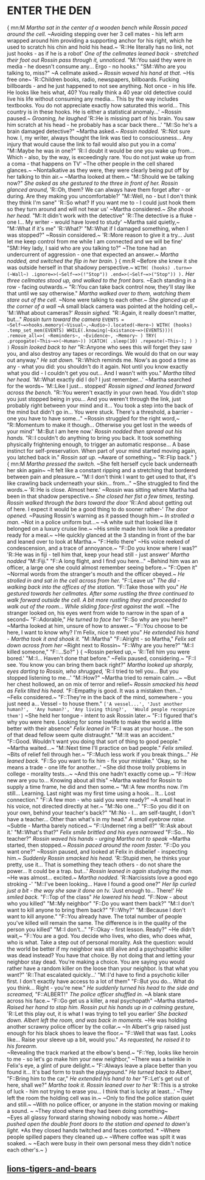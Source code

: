 # ENTER THE DEN
{
mn:M
*Martha sat in the center of a wooden bench while Rossin paced around the cell.* 
~Avoiding stepping over her 3 cell mates - his left arm wrapped around him providing a supporting anchor for his right, which he used to scratch his chin and hold his head.~
'R::He literally has no link, not just hooks - as if he is a robot'
*One of the cellmates leaned back - stretched their foot out* 
*Rossin pass through it, unnoticed.* 
"M::You said they were in media - he doesn't consume any... 
Ergo - no hooks."
"SM::Who are you talking to, miss?" 
~A cellmate asked.~
*Rossin waved his hand at that.*
~His free one~ 
'R::Children books, radio, newspapers, billboards. 
Fucking billboards - and he just happened to not see anything. 
Not once - in his life. 
He looks like heis what, 40? 
You really think a 40 year old detective could live his life without consuming any media...
This by the way includes textbooks. 
You do not appreciate exactly how saturated this world... 
This country is in these hooks. 
He is either a statistical anomaly...'
~Rossin paused.~ 
*Groaning, he laughed* 
'R::He is missing part of his brain.
You saw him scratch at his head - he probably has a scar back there...'
"M::So he's a brain damaged detective?" 
~Martha asked.~
*Rossin nodded.* 
'R::Not sure how. 
I, my writer, always thought the link was tied to consciousness... 
Any injury that would cause the link to fail would also put you in a coma'
"M::Maybe he was in one?"
'R::I doubt it would be one you wake up from...
Which - also, by the way, is exceedingly rare. 
You do not just wake up from a coma - that happens on TV'
~The other people in the cell shared glances.~ 
~Nontalkative as they were, they were clearly being put off by her talking to thin air.~ 
~Martha looked at them.~
"M::Should we be talking now?" 
*She asked as she gestured to the three in front of her.*
*Rossin glanced around,* 
'R::Oh, them? 
We can always have them forget after - or during. 
Are they making you uncomfortable?'
"M::Well, no - but I don't think they think I'm sane"
'R::So what? 
If you want me to - I could just hook them so they turn around and will not hear us'
~Martha considered.~
*She shook her head.* 
"M::It didn't work with the detective"
'R::The detective is a fluke - one I... 
My writer - would have loved to study'
~Martha said quietly,~
"M::What if it's me"
'R::What?'
"M::What if I damaged something, when I was stopped?"
~Rossin considered.~ 
'R::More reason to give it a try... 
Just let me keep control from me while I am connected and we will be fine'
"SM::Hey lady, I said who are you talking to?" 
~The tone had an undercurrent of aggression - one that expected an answer.~
*Martha nodded, and switched the flip in her brain.* 
}
{
mn:R
~Before she knew it she was outside herself in that shadowy perspective.~
`WITH(
    (hooks)
        .turn=>(~Wall~)
        .ignore=>(~Self~=>(!"Stop"))
        .end=>(~Self~=>("Stop"))
 ).`
*Her three cellmates stood up, and walked to the front bars.* 
~Each standing in a row - facing outwards.~
"R::You can take back control now, they'll stay like that until we say otherwise."
*Martha walked over to them, watching them stare out of the cell.* 
~None were talking to each other.~ 
*She glanced up at the corner of a wall* 
~A small black camera was pointed at the holding cell,~ 
'M::What about cameras?'
*Rossin sighed.* 
"R::Again, it really doesn't matter, but..." 
*Rossin turn toward the camera*
`
EVENTS = ~Self~=>hooks.memory(~Visual~,~Audio~).located(~Here~)
WITH(
    (hooks)
        .temp_set_mem(EVENTS)
        WHILE(.knowing(~Existance~=>(EVENTS)))(
            .remove_all=>(
                ~Reminders~,
                ~Evidence~,
                ~Memory~
                )
            TRY(
                .propogate(~This~=>(~Human~))
            )CATCH(
                .sleep(10)
                .repeate(~This~);
            )
        )
    )
`
*Rossin looked back to her* 
"R::Anyone who sees this will forget they saw you, and also destroy any tapes or recordings. 
We would do that on our way out anyway." 
*He sat down.*
"R::Which reminds me.
Now's as good a time as any - what you did: you shouldn't do it again. 
Not until you know exactly what you did - I couldn't get you out... 
And I wasn't with you."
*Martha tilted her head.*
'M::What exactly did I do? I just remember...'
~Martha searched for the words~
'M::Like I just... stopped'
*Rossin signed and leaned forward across the bench.*
"R::You weren't exactly in your own head.
You didn't stop you just stopped being in you... 
And you weren't through the link, just probably right between your mind and it... 
You took a step into the back of the mind but didn't go in... 
You were stuck. 
There's a threshold, a barrier - one you have to have some..."
~Rossin struggled for the right word,~ 
"R::Momentum to make it though... 
Otherwise you get lost in the weeds of your mind"
'M::But I am here now.'
*Rossin nodded then spread out his hands.* 
"R::I couldn't do anything to bring you back. 
It took something physically frightening enough, to trigger an automatic response... 
A base instinct for self-preservation. 
When part of your mind started moving again, you latched back in." 
*Rossin sat up.*
~Aware of something,~ 
"R::Flip back."
}{
mn:M
*Martha pressed the switch.* 
~She felt herself cycle back underneath her skin again~
~It felt like a constant ripping and a stretching that bordered between pain and pleasure.~
"M::I don't think I want to get used to that, it's like crawling back underneath your skin... from..."
~She struggled to find the words.~
'R::He is close. 
Almost here.'
~Rossin was sitting where Martha had been in that shadow perspective.~ 
*She closed her fist a few times, testing.* 
*Rossin walked through the bars toward the door*
'R::And about getting out of here. 
I expect it would be a good thing to do sooner rather-'
*The door opened.* 
~Pausing Rossin's warning as it passed though him.~ 
*In strolled a man.* 
~Not in a police uniform but...~ 
~A white suit that looked like it belonged on a luxury cruise line.~ 
~His smile made him look like a predator ready for a meal.~ 
~He quickly glanced at the 3 standing in front of the bar and leaned over to look at Martha.~ 
"F::Hello there" 
~His voice reeked of condescension, and a trace of annoyance.~ 
"F::Do you know where I was?"
'R::He was in fiji - tell him that, keep your head still - just answer'
*Martha nodded*
"M::Fiji."
"F::A long flight, and I find you here..." 
~Behind him was an officer, a large one she could almost remember seeing before.~ 
"F::Open it"
~Normal words from the stranger's mouth and the officer obeyed.~ 
*He strolled in and sat in the cell across from her.* 
"F::Leave us" 
*The did - walking back into the offices of the station.*
"F::Take those with you" 
*He gestured towards her cellmates.* 
*After some rustling the three continued to walk forward outside the cell.* 
*A bit more rustling they and proceeded to walk out of the room...* 
*While sliding face-first against the wall.* 
~The stranger looked on, his eyes went from wide to narrow in the span of a second~ 
"F::Adorable," 
*He turned to face her* 
"F::So why are you here?"
~Martha looked at him, unsure of how to answer.~
"F::You choose to be here, I want to know why? I'm Felix, nice to meet you" 
*He extended his hand - Martha took it and shook it.*
"M::Martha"
"F::Alright - so Martha," 
*Felix sat down across from her*
~Right next to Rossin~
"F::Why are you here?"
"M::I killed someone," 
"F::...So?"
}
{
~Rossin perked up,~ 
'R::Tell him you were bored.'
"M::I...
Haven't done that before." 
~Felix paused, considering.~ 
"F::I see. 
You know you can bring them back right?"
*Martha looked up sharply, eyes darting to Rossin, who shrugged,* 
'R::I tried to tell you... 
But you stopped listening to me...'
"M::How?" 
~Martha tried to remain calm...~
~But her chest hollowed, an on mix of terror and relief~ 
*Rossin smacked his head as Felix tilted his head.*
"F::Empathy is good. It was a mistaken then..."
~Felix considered.~
"F::They're in the back of the mind, somewhere - you just need a...
Vessel - to house them."
`['A vessel...',
'Just another human?', 
'Any human?',
'Any living thing?', 
'Would people recognize them']`
~She held her tongue - intent to ask Rossin later.~
"F::I figured that's why you were here. 
Looking for some lowlife to make the world a little better with their absence"
*Felix leaned in*
"F::I was at your house... the son of that dead fellow seem quite distraught."
"M::It was an accident."
"F::Good. Wouldn't want you doing that sort of thing to good people."
~Martha waited...~
"M::Next time I'll practice on bad people."
*Felix smiled.*
~Bits of relief fell through her.~
"F::Much less work if you break things..."
*He leaned back.*
"F::So you want to fix him - fix your mistake."
'Okay, so he means a trade - one life for another...' 
~She did those trolly problems in college - morality tests...~ 
~And this one hadn't exactly come up.~
"F::How new are you to... 
Knowing about all this"
~Martha waited for Rossin to supply a time frame, he did and then some.~
"M::A few months now. 
I'm still... 
Learning. 
Last night was my first time using a hook... 
It... 
Lost connection."
"F::A few mon - who said you were ready?" 
~A small heat in his voice, not directed directly at her.~
"M::No one..."
"F::So you did it on your own, behind your teacher's back?"
"M::No - I... am self-taught, I don't have a teacher... 
Other than what's in my head."
*A small eyebrow raise.*
~Subtle - Martha barely noticed.~
"F::Undernet ring a bell?"
'R::Ask about it.'
"M::What's that?"
*Felix smile brittled and his eyes narrowed*
"F::So...
No teacher?"
*Rossin waved his hands - urging Martha not to speak*
~Martha started, then stopped.~ 
*Rossin paced around the room faster.*
"F::Do you want one?"
~Rossin paused, and looked at Felix in disbelief - inspecting him.~ 
*Suddenly Rossin smacked his head.*
'R::Stupid men, he thinks your pretty, use it... 
That is something they teach others - do not share the power... 
It could be a trap. but...'
*Rossin leaned in again studying the man.* 
~He was almost... excited.~
*Martha nodded.* 
'R::Narcissists love a good ego stroking -'
"M::I've been looking... 
Have I found a good one?" 
*Her lip curled just a bit - the way she saw it done on tv.* 
'Just enough to...
There!' 
*He smiled back.*
"F::Top of the class" 
*He lowered his head.* 
"F::Now - about who you killed"
"M::My neighbor"
"F::Do you want them back?"
"M::I don't want to kill anyone to bring them back?"
"F::Why?"
"M::Because I don't want to kill anyone."
"F::You already have. 
The total number of people you've killed will remain the same. 
The difference is in the quality of the person you killed"
"M::I don't..."
"F::Okay - first lesson.
Ready?"
~He didn't wait,~
"F::You are a god. 
You decide who lives, who dies, who does what, who is what. 
Take a step out of personal morality. 
Ask the question: would the world be better if my neighbor was still alive and a psychopathic killer was dead instead? 
You have that choice.
By not doing that and letting your neighbor stay dead. 
You're making a choice.
You are saying you would rather have a random killer on the loose than your neighbor. 
Is that what you want?"
'R::That escalated quickly...'
"M::I'd have to find a psychotic killer first. 
I don't exactly have access to a lot of them"
"F::But you do...
What do you think... 
Right - you're new." 
*He suddenly turned his head to the side and screamed,* 
"F::ALBERT!" 
*The police officer shuffled in.* 
~A blank stare across his face.~ 
"F::Go get us a killer, a real psychopath"
~Martha started~ 
*Raised her hand to stop him.* 
*Rossin put his hands up in a calming gesture,* 
'R::Let this play out, it is what I was trying to tell you earlier' 
*She backed down.* 
*Albert left the room, and was back in moments.* 
~He was holding another scrawny police officer by the collar.~ 
~In Albert's grip raised just enough for his black shoes to leave the floor.~
"F::Well that was fast. Looks like... 
Raise your sleeve up a bit, would you." 
*As requested, he raised it to his forearm.*  
~Revealing the track marked at the elbow's bend.~ 
"F::Yep, looks like heroin to me - so let's go make him your new neighbor," 
~There was a twinkle in Felix's eye, a glint of pure delight.~ 
"F::Always leave a place better than you found it... 
It's bad form to trash the playground." 
*He turned back to Albert,* 
"F::Bring him to the car," 
*He extended his hand to her* 
"F::Let's get out of here, shall we?" 
*Martha took it.*
*Rossin leaned over to her* 
'R::This is a stroke of luck - him not trying to erase you... 
I think that is lucky at least...'
~They left the room the holding cell was in.~
~Only to find the police station quiet and still.~
~With no police officer, or anyone in the station moving or making a sound. ~
~They stood where they had been doing something~  
~Eyes all glassy forward staring showing nobody was home.~ 
*Albert pushed open the double front doors to the station and opened to dawn's light.* 
*As they closed hands twitched and faces contorted. *
~Where people spilled papers they cleaned up.~ 
~Where coffee was spilt it was soaked. ~
~Each were busy in their own personal mess they didn't notice each other's.~
}
## [lions-tigers-and-bears](lions-tigers-and-bears.md)
